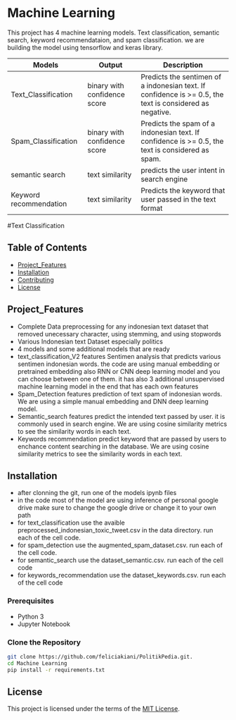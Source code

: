 # Machine Learning

This project has 4 machine learning models. Text classification, semantic search, keyword recommendataion, and spam classification. we are building the model using tensorflow and keras library. 

|Models|Output|Description|
|----|-----|-------|
|Text_Classification|binary with confidence score|Predicts the sentimen of a indonesian text. If confidence is >= 0.5, the text is considered as negative.|
|Spam_Classification|binary with confidence score|Predicts the spam of a indonesian text. If confidence is >= 0.5, the text is considered as spam.|
|semantic search|text similarity|predicts the user intent in search engine|
|Keyword recommendation|text similarity|Predicts the keyword that user passed in the text format|

#Text Classification

## Table of Contents

- [Project_Features](#project_features)
- [Installation](#installation)
- [Contributing](#contributing)
- [License](#license)

## Project_Features
- Complete Data preprocessing for any indonesian text dataset that removed unecessary character, using stemming, and using stopwords
- Various Indonesian text Dataset especially politics
- 4 models and some additional models that are ready
- text_classification_V2 features Sentimen analysis that predicts various sentimen indonesian words. the code are using manual embedding or pretrained embedding also RNN or CNN deep learning model and you can choose between one of them. it has also 3 additional unsupervised machine learning model in the end that has each own features
- Spam_Detection features prediction of text spam of indonesian words. We are using a simple manual embedding and DNN deep learning model.
- Semantic_search features predict the intended text passed by user. it is commonly used in search engine. We are using cosine similarity metrics to see the similarity words in each text.
- Keywords recommendation predict keyword that are passed by users to enchance content searching in the database. We are using cosine similarity metrics to see the similarity words in each text.

## Installation

- after clonning the git, run one of the models ipynb files
- in the code most of the model are using inference of personal google drive make sure to change the google drive or change it to your own path
- for text_classification use the avaible preprocessed_indonesian_toxic_tweet.csv in the data directory. run each of the cell code.
- for spam_detection use the augmented_spam_dataset.csv. run each of the cell code.
- for semantic_search use the dataset_semantic.csv. run each of the cell code
- for keywords_recommendation use the dataset_keywords.csv. run each of the cell code
### Prerequisites

- Python 3
- Jupyter Notebook

### Clone the Repository

```bash
git clone https://github.com/feliciakiani/PolitikPedia.git.
cd Machine Learning
pip install -r requirements.txt
```

## License

This project is licensed under the terms of the [MIT License](../license.txt).

